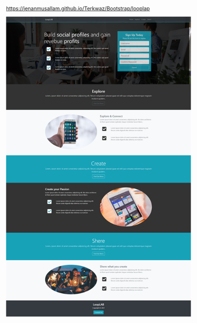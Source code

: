 https://jenanmusallam.github.io/Terkwaz/Bootstrap/looplap

![](https://github.com/Jenanmusallam/Terkwaz/blob/main/Bootstrap/looplap/looplap.png)
